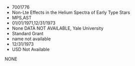 * 7001776
* Non-Lte Effects in the Helium Spectra of Early Type Stars
* MPS,AST
* 01/01/1971,12/31/1973
* None   DATA NOT AVAILABLE, Yale University
* Standard Grant
*   name not available
* 12/31/1973
* USD Not Available

NONE